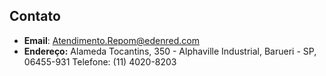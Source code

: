 ## Contato
* **Email**: Atendimento.Repom@edenred.com
* **Endereço:** Alameda Tocantins, 350 - Alphaville Industrial, Barueri - SP, 06455-931
Telefone: (11) 4020-8203